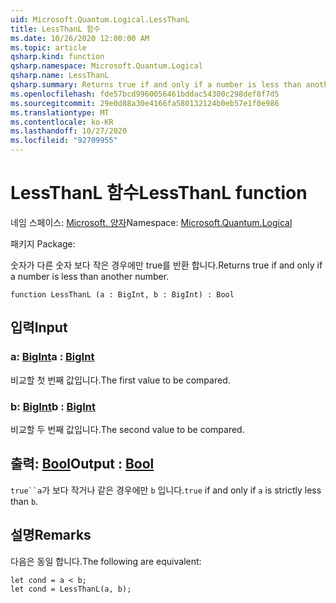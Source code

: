 ```yaml
---
uid: Microsoft.Quantum.Logical.LessThanL
title: LessThanL 함수
ms.date: 10/26/2020 12:00:00 AM
ms.topic: article
qsharp.kind: function
qsharp.namespace: Microsoft.Quantum.Logical
qsharp.name: LessThanL
qsharp.summary: Returns true if and only if a number is less than another number.
ms.openlocfilehash: fde57bcd9960056461bddac54300c298def8f7d5
ms.sourcegitcommit: 29e0d88a30e4166fa580132124b0eb57e1f0e986
ms.translationtype: MT
ms.contentlocale: ko-KR
ms.lasthandoff: 10/27/2020
ms.locfileid: "92709955"
---
```

# <a name="lessthanl-function"></a><span data-ttu-id="72f40-102">LessThanL 함수</span><span class="sxs-lookup"><span data-stu-id="72f40-102">LessThanL function</span></span>

<span data-ttu-id="72f40-103">네임 스페이스: [Microsoft. 양자](xref:Microsoft.Quantum.Logical)</span><span class="sxs-lookup"><span data-stu-id="72f40-103">Namespace: [Microsoft.Quantum.Logical](xref:Microsoft.Quantum.Logical)</span></span>

<span data-ttu-id="72f40-104">패키지 [](https://nuget.org/packages/)</span><span class="sxs-lookup"><span data-stu-id="72f40-104">Package: [](https://nuget.org/packages/)</span></span>


<span data-ttu-id="72f40-105">숫자가 다른 숫자 보다 작은 경우에만 true를 반환 합니다.</span><span class="sxs-lookup"><span data-stu-id="72f40-105">Returns true if and only if a number is less than another number.</span></span>

```qsharp
function LessThanL (a : BigInt, b : BigInt) : Bool
```


## <a name="input"></a><span data-ttu-id="72f40-106">입력</span><span class="sxs-lookup"><span data-stu-id="72f40-106">Input</span></span>

### <a name="a--bigint"></a><span data-ttu-id="72f40-107">a: [BigInt](xref:microsoft.quantum.lang-ref.bigint)</span><span class="sxs-lookup"><span data-stu-id="72f40-107">a : [BigInt](xref:microsoft.quantum.lang-ref.bigint)</span></span>

<span data-ttu-id="72f40-108">비교할 첫 번째 값입니다.</span><span class="sxs-lookup"><span data-stu-id="72f40-108">The first value to be compared.</span></span>


### <a name="b--bigint"></a><span data-ttu-id="72f40-109">b: [BigInt](xref:microsoft.quantum.lang-ref.bigint)</span><span class="sxs-lookup"><span data-stu-id="72f40-109">b : [BigInt](xref:microsoft.quantum.lang-ref.bigint)</span></span>

<span data-ttu-id="72f40-110">비교할 두 번째 값입니다.</span><span class="sxs-lookup"><span data-stu-id="72f40-110">The second value to be compared.</span></span>



## <a name="output--bool"></a><span data-ttu-id="72f40-111">출력: [Bool](xref:microsoft.quantum.lang-ref.bool)</span><span class="sxs-lookup"><span data-stu-id="72f40-111">Output : [Bool](xref:microsoft.quantum.lang-ref.bool)</span></span>

<span data-ttu-id="72f40-112">`true``a`가 보다 작거나 같은 경우에만 `b` 입니다.</span><span class="sxs-lookup"><span data-stu-id="72f40-112">`true` if and only if `a` is strictly less than `b`.</span></span>

## <a name="remarks"></a><span data-ttu-id="72f40-113">설명</span><span class="sxs-lookup"><span data-stu-id="72f40-113">Remarks</span></span>

<span data-ttu-id="72f40-114">다음은 동일 합니다.</span><span class="sxs-lookup"><span data-stu-id="72f40-114">The following are equivalent:</span></span>

```Q#
let cond = a < b;
let cond = LessThanL(a, b);
```